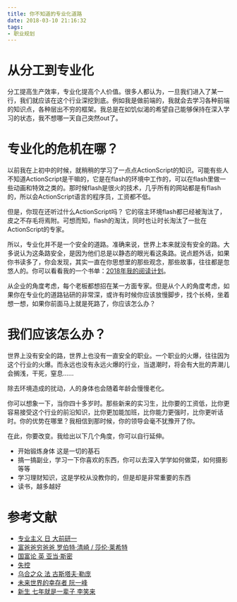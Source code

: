 ```yaml
---
title: 你不知道的专业化道路
date: 2018-03-10 21:16:32
tags:
- 职业规划
---
```


# 从分工到专业化

分工提高生产效率，专业化提高个人价值。很多人都认为，一旦我们进入了某一行，我们就应该在这个行业深挖到底。例如我是做前端的，我就会去学习各种前端的知识点，各种层出不穷的框架。我总是在如饥似渴的希望自己能够保持在深入学习的状态，我不想哪一天自己突然out了。

# 专业化的危机在哪？

以前我在上初中的时候，就稍稍的学习了一点点ActionScript的知识。可能有些人不知道ActionScript是干嘛的，它是在flash的环境中工作的，可以在flash里做一些动画和特效之类的。那时候flash是很火的技术，几乎所有的网站都是有flash的，所以会ActionScript语言的程序员，工资都不低。

但是，你现在还听过什么ActionScript吗？ 它的宿主环境flash都已经被淘汰了，皮之不存毛将焉附。可想而知，flash的淘汰，同时也让时长淘汰了一批在ActionScript的专家。

所以，专业化并不是一个安全的道路。准确来说，世界上本来就没有安全的路。大多说认为这条路安全，是因为他们总是以静态的眼光看这条路。说点题外话，如果你书读多了，你会发现，其实一直在你思想里的那些观念，那些故事，往往都是忽悠人的。你可以看看我的一个书单：[2018年我的阅读计划](https://wdd.js.org/2018-reading-plan.html)。

从企业的角度考虑，每个老板都想招在某一方面专家。但是从个人的角度考虑，如果你在专业化的道路钻研的非常深，或许有时候你应该放慢脚步，找个长椅，坐着想一想，如果你前面马上就是死路了，你应该怎么办？

# 我们应该怎么办？

世界上没有安全的路，世界上也没有一直安全的职业。一个职业的火爆，往往因为这个行业的火爆。而永远也没有永远火爆的行业，当退潮时，将会有大批的弄潮儿会搁浅，干死，窒息......

除去环境造成的扰动，人的身体也会随着年龄会慢慢老化。

你可以想象一下，当你四十多岁时。那些新来的实习生，比你要的工资低，比你更容易接受这个行业的前沿知识，比你更加能加班，比你能力更强时，比你更听话时。你的优势在哪里？我相信到那时候，你的领导会毫不犹豫开了你。

在此，你要改变。我给出以下几个角度，你可以自行延伸。

- 开始锻炼身体 这是一切的基石
- 搞一搞副业，学习一下你喜欢的东西，你可以去深入学学如何做菜，如何摄影等等
- 学习理财知识，这是学校从没教你的，但是却是非常重要的东西
- 读书，越多越好


# 参考文献
- [专业主义 日 大前研一 ](https://book.douban.com/subject/1790456/)
- [富爸爸穷爸爸 罗伯特·清崎 / 莎伦·莱希特](https://book.douban.com/subject/25816940/)
- [国富论 英 亚当·斯密](https://book.douban.com/subject/1261560/)
- [失控](https://book.douban.com/subject/5375620/)
- [乌合之众 法 古斯塔夫·勒庞](https://book.douban.com/subject/1012611/)
- [未来世界的幸存者 阮一峰](http://survivor.ruanyifeng.com/index.html)
- [新生 七年就是一辈子 李笑来](https://www.gitbook.com/book/xiaolai/reborn/details)